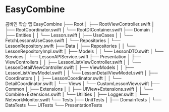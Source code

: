 # EasyCombine
콤바인 학습 앱
EasyCombine
├── Root
│   ├── RootViewController.swift
│   ├── RootCoordinator.swift
│   └── RootDIContainer.swift
├── Domain
│   ├── Entities
│   │   └── Lesson.swift
│   ├── UseCases
│   │   └── FetchLessonsUseCase.swift
│   └── Repositories
│       └── LessonRepository.swift
├── Data
│   ├── Repositories
│   │   └── LessonRepositoryImpl.swift
│   ├── Models
│   │   └── LessonDTO.swift
│   └── Services
│       └── LessonAPIService.swift
├── Presentation
│   ├── ViewControllers
│   │   ├── LessonListViewController.swift
│   │   └── LessonDetailViewController.swift
│   ├── ViewModels
│   │   ├── LessonListViewModel.swift
│   │   └── LessonDetailViewModel.swift
│   ├── Coordinators
│   │   ├── LessonCoordinator.swift
│   │   └── DetailCoordinator.swift
│   └── Views
│       └── CustomLessonView.swift
├── Common
│   ├── Extensions
│   │   ├── UIView+Extensions.swift
│   │   └── Combine+Extensions.swift
│   └── Utilities
│       ├── Logger.swift
│       └── NetworkMonitor.swift
└── Tests
    ├── UnitTests
    │   ├── DomainTests
    │   └── DataTests
    └── UITests
        └── PresentationTests
